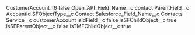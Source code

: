 <?xml version="1.0" encoding="UTF-8"?>
<CustomMetadata xmlns="http://soap.sforce.com/2006/04/metadata" xmlns:xsi="http://www.w3.org/2001/XMLSchema-instance" xmlns:xsd="http://www.w3.org/2001/XMLSchema">
    <label>CustomerAccount_f6</label>
    <protected>false</protected>
    <values>
        <field>Open_API_Field_Name__c</field>
        <value xsi:type="xsd:string">contact</value>
    </values>
    <values>
        <field>ParentField__c</field>
        <value xsi:type="xsd:string">AccountId</value>
    </values>
    <values>
        <field>SFObjectType__c</field>
        <value xsi:type="xsd:string">Contact</value>
    </values>
    <values>
        <field>Salesforce_Field_Name__c</field>
        <value xsi:type="xsd:string">Contacts</value>
    </values>
    <values>
        <field>Service__c</field>
        <value xsi:type="xsd:string">customerAccount</value>
    </values>
    <values>
        <field>isIdField__c</field>
        <value xsi:type="xsd:boolean">false</value>
    </values>
    <values>
        <field>isSFChildObject__c</field>
        <value xsi:type="xsd:boolean">true</value>
    </values>
    <values>
        <field>isSFParentObject__c</field>
        <value xsi:type="xsd:boolean">false</value>
    </values>
    <values>
        <field>isTMFChildObject__c</field>
        <value xsi:type="xsd:boolean">true</value>
    </values>
</CustomMetadata>
